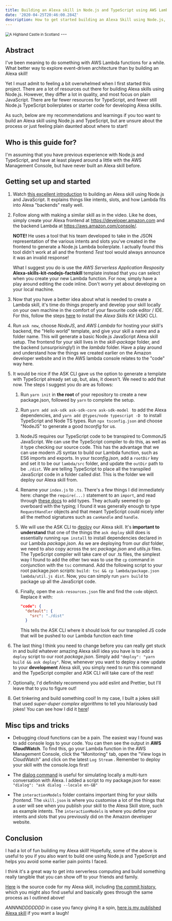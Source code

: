 ```yaml
---
title: Building an Alexa skill in Node.js and TypeScript using AWS Lambda
date: '2020-04-25T20:46:00.284Z'
description: How to get started building an Alexa Skill using Node.js, TypeScript and AWS Lambda
---
```


<img src="https://images.pexels.com/photos/3061171/pexels-photo-3061171.jpeg?auto=compress&cs=tinysrgb&dpr=2&h=750&w=1260" alt="A Highland Castle in Scotland" style="zoom:80%;" />
---

## Abstract

I've been meaning to do something with AWS Lambda functions for a while. What better way to explore event-driven architecture than by building an Alexa skill!

Yet I must admit to feeling a bit overwhelmed when I first started this project. There are a lot of resources out there for building Alexa skills using Node.js. However, they differ a lot in quality, and most focus on plain JavaScript. There are far fewer resources for TypeScript, and fewer still Node.js TypeScript boilerplates or starter code for developing Alexa skills.

As such, below are my recommendations and learnings if you too want to build an Alexa skill using Node.js and TypeScript, but are unsure about the process or just feeling plain daunted about where to start!

## Who is this guide for?

I'm assuming that you have previous experience with Node.js and TypeScript, and have at least played around a little with the AWS Management Console, but have never built an Alexa skill before.

## Getting set up and started

1.  Watch [this excellent introduction](https://www.youtube.com/watch?v=BB3wwxgqPOU) to building an Alexa skill using Node.js and JavaScript. It explains things like intents, slots, and how Lambda fits into Alexa "backends" really well.

2. Follow along with making a similar skill as in the video. Like he does, simply create your Alexa frontend at https://developer.amazon.com and the backend Lambda at https://aws.amazon.com/console/. 

   **NOTE!** He uses a tool that his team developed to take in the JSON representation of the various intents and slots you've created in the frontend to generate a Node.js Lambda boilerplate. I actually found this tool didn't work at all and the frontend *Test* tool would always announce it was an invalid response! 

   What I suggest you do is use the *AWS Serverless Application Resposity* **Alexa-skills-kit-nodejs-factskill** template instead that you can select when you create your new Lambda function. For now,  simply have a play around editing the code inline. Don't worry yet about developing on your local machine.

 3.  Now that you have a better idea about what is needed to create a Lambda skill, it's time do things properly and develop your skill locally on your own machine in the comfort of your favourite code editor / IDE. For this, follow the steps [here](https://developer.amazon.com/en-US/docs/alexa/smapi/quick-start-alexa-skills-kit-command-line-interface.html) to install the *Alexa Skills Kit* (ASK) CLI.

 4.  Run `ask new`, choose *NodeJS*, and *AWS Lambda* for hosting your skill's backend, the "Hello world" template, and give your skill a name and a folder name. This will generate a basic Node.js JavaScript Alexa skill setup. The frontend for your skill lives in the *skill-package* folder, and the backend (unsurprisingly!) in the *lambda* folder. Have a play around and understand how the things we created earlier on the Amazon developer website and in the AWS lambda console relates to the "code" way here.

 5.  It would be nice if the ASK CLI gave us the option to generate a template with TypeScript already set up, but, alas, it doesn't. We need to add that now. The steps I suggest you do are as follows:

      1.  Run `yarn init` in **the root** of your repository to create a new package.json, followed by `yarn` to complete the setup.

      2.  Run `yarn add ask-sdk ask-sdk-core ask-sdk-model ` to add the Alexa dependencies, and `yarn add @types/node typescript -D ` to install TypeScript and Node TS types. Run `npx tsconfig.json` and choose "NodeJS" to generate a good *tsconfig* for us.

      3.  NodeJS requires our TypeScript code to be transpired to CommonJS JavaScript. We can use the TypeScript compiler to do this, as well as it type checking our source code. This has the advantage that we can use modern JS syntax to build our Lambda function, such as ES6 imports and exports. In your *tsconfig.json*, add a `rootDir` key and set it to be our `lambda/src` folder, and update the `outDir` path to be `./dist`. We are telling TypeScript to place all the transpiled JavaScript code in a folder called *dist*. This is the folder we will deploy our Alexa skill from.

      4.  Rename your `index.js` to `.ts`. There's a few things I did immediately here: change the `require(...)` statement to an `import`, and read through [these docs](https://developer.amazon.com/en-US/docs/alexa/alexa-skills-kit-sdk-for-nodejs/develop-your-first-skill.html) to add types. They actually seemed to go overboard with the typing; I found it was generally enough to type `RequestHandler` objects and that meant TypeScript could nicely infer all the method signatures such as `canHandle` and `handle`.

      5.  We will use the ASK CLI to [deploy](https://developer.amazon.com/en-US/docs/alexa/smapi/ask-cli-command-reference.html#deploy-command) our Alexa skill. It's **important to understand** that one of the things the `ask deploy` skill does is essentially running `npm install` to install dependencies declared in our Lambda *package.json*. As we are deploying from our *dist* folder, we need to also copy across the src *package.json* and *utils.js* files. The TypeScript compiler will take care of our .ts files, the simplest way I found to add the other two was to use the `cp` command in conjunction with the `tsc` command. Add the following script to your root package.json *scripts*: `build: tsc && cp lambda/package.json lambda/util.js dist`. Now, you can simply run `yarn build` to package up all the JavaScript code.

      6.  Finally, open the `ask-resources.json` file and find the `code` object. Replace it with:

          ```json
          "code": {
            "default": {
              "src": "./dist"
            }
          ```

          This tells the ASK CLI where it should look for our transpiled JS code that will be pushed to our Lambda function each time 

 6.  The last thing I think you need to change before you can really get stuck in and build whatever amazing Alexa skill idea you have is to add a `deploy` script to our root *package.json*. Simply add `"deploy": "yarn build && ask deploy"`. Now, whenever you want to deploy a new update to your **development** Alexa skill, you simply need to run this command and the TypeScript compiler and ASK CLI will take care of the rest!

 7.  Optionally, I'd definitely recommend you add eslint and Prettier, but I'll leave that to you to figure out!

 8.  Get tinkering and build something cool! In my case, I built a jokes skill that used *super-duper complex algorithms* to tell you hilariously bad jokes! You can see how I did it [here](https://github.com/Luke-Rogerson/bad-jokes)!

## Misc tips and tricks

- Debugging cloud functions can be a pain. The easiest way I found was to add console logs to your code. You can then see the output in **AWS CloudWatch**. To find this, go your Lambda function in the AWS Management Console, click the "Monitoring" tab, open the "View logs in CloudWatch" and click on the latest `Log Stream` . Remember to deploy your skill with the console.logs first!

- The [dialog command](https://developer.amazon.com/en-US/docs/alexa/smapi/ask-cli-command-reference.html#dialog-command) is useful for simulating locally a multi-turn conversation with Alexa. I added a script to my package.json for ease: `"dialog": "ask dialog --locale en-GB"`

- The `interactionModels` folder contains important thing for your skills *frontend*. The `skill.json` is where you customise a lot of the things that a user will see when you publish your skill to the Alexa Skill store, such as example intents. The `interactionModels` is where you define your intents and slots that you previously did on the Amazon developer website.

## Conclusion

I had a lot of fun building my Alexa skill! Hopefully, some of the above is useful to you if you also want to build one using Node.js and TypeScript and helps you avoid some earlier pain points I faced.

I think it's a great way to get into serverless computing and build something really tangible that you can show off to your friends and family.

[Here](https://github.com/Luke-Rogerson/bad-jokes) is the source code for my Alexa skill, including [the commit history](https://github.com/Luke-Rogerson/bad-jokes/commits/master), which you might also find useful and basically goes through the same process as I outlined above! 

*ANNNNDDDDDDD* in case you fancy giving it a spin, [here is my published Alexa skill](https://www.amazon.co.uk/Luke-Rogerson-Lukes-jokes/dp/B087CXFGR3/ref=sr_1_1?dchild=1&keywords=luke's+jokes&qid=1587836317&s=digital-skills&sr=1-1) if you want a laugh!  
